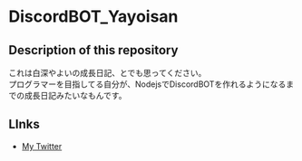 # DiscordBOT_Yayoisan

## Description of this repository

これは白深やよいの成長日記、とでも思ってください。  
プログラマーを目指してる自分が、NodejsでDiscordBOTを作れるようになるまでの成長日記みたいなもんです。  

## LInks

- [My Twitter](https://x.com/shirafuka_yayoi)
